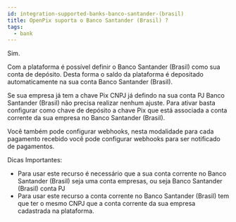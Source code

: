 ```yaml
---
id: integration-supported-banks-banco-santander-(brasil)
title: OpenPix suporta o Banco Santander (Brasil) ?
tags:
  - bank
---
```


Sim.

Com a plataforma é possível definir o Banco Santander (Brasil) como sua conta de depósito. Desta forma o saldo da plataforma é depositado automaticamente na sua conta Banco Santander (Brasil).

Se sua empresa já tem a chave Pix CNPJ já defindo na sua conta PJ Banco Santander (Brasil) não precisa realizar nenhum ajuste. Para ativar basta configurar como chave de depósito a chave Pix que está associada a conta corrente da sua empresa no Banco Santander (Brasil).

Você também pode configurar webhooks, nesta modalidade para cada pagamento recebido você pode configurar webhooks para ser notificado de pagamentos.

Dicas Importantes:

- Para usar este recurso é necessário que a sua conta corrente no Banco Santander (Brasil) seja uma conta empresas, ou seja Banco Santander (Brasil) conta PJ
- Para usar este recurso a conta corrente no Banco Santander (Brasil) tem que ter o mesmo CNPJ que a conta corrente da sua empresa cadastrada na plataforma.
